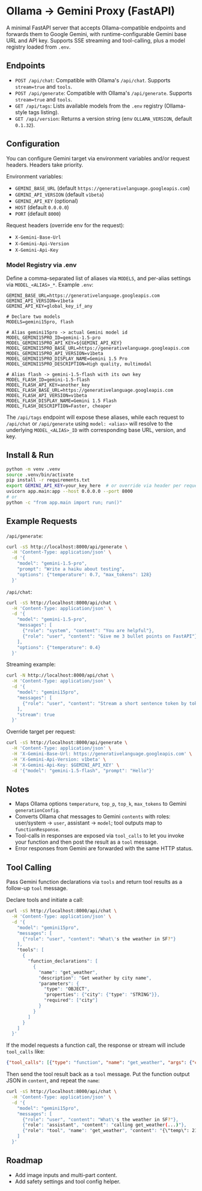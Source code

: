 # Ollama -> Gemini Proxy (FastAPI)

A minimal FastAPI server that accepts Ollama-compatible endpoints and forwards them to Google Gemini, with runtime-configurable Gemini base URL and API key. Supports SSE streaming and tool-calling, plus a model registry loaded from `.env`.

## Endpoints

- `POST /api/chat`: Compatible with Ollama's `/api/chat`. Supports `stream=true` and `tools`.
- `POST /api/generate`: Compatible with Ollama's `/api/generate`. Supports `stream=true` and `tools`.
- `GET /api/tags`: Lists available models from the `.env` registry (Ollama-style tags listing).
- `GET /api/version`: Returns a version string (env `OLLAMA_VERSION`, default `0.1.32`).

## Configuration

You can configure Gemini target via environment variables and/or request headers. Headers take priority.

Environment variables:

- `GEMINI_BASE_URL` (default `https://generativelanguage.googleapis.com`)
- `GEMINI_API_VERSION` (default `v1beta`)
- `GEMINI_API_KEY` (optional)
- `HOST` (default `0.0.0.0`)
- `PORT` (default `8000`)

Request headers (override env for the request):

- `X-Gemini-Base-Url`
- `X-Gemini-Api-Version`
- `X-Gemini-Api-Key`

### Model Registry via .env

Define a comma-separated list of aliases via `MODELS`, and per-alias settings via `MODEL_<ALIAS>_*`. Example `.env`:

```env
GEMINI_BASE_URL=https://generativelanguage.googleapis.com
GEMINI_API_VERSION=v1beta
GEMINI_API_KEY=global_key_if_any

# Declare two models
MODELS=gemini15pro, flash

# Alias gemini15pro -> actual Gemini model id
MODEL_GEMINI15PRO_ID=gemini-1.5-pro
MODEL_GEMINI15PRO_API_KEY=${GEMINI_API_KEY}
MODEL_GEMINI15PRO_BASE_URL=https://generativelanguage.googleapis.com
MODEL_GEMINI15PRO_API_VERSION=v1beta
MODEL_GEMINI15PRO_DISPLAY_NAME=Gemini 1.5 Pro
MODEL_GEMINI15PRO_DESCRIPTION=High quality, multimodal

# Alias flash -> gemini-1.5-flash with its own key
MODEL_FLASH_ID=gemini-1.5-flash
MODEL_FLASH_API_KEY=another_key
MODEL_FLASH_BASE_URL=https://generativelanguage.googleapis.com
MODEL_FLASH_API_VERSION=v1beta
MODEL_FLASH_DISPLAY_NAME=Gemini 1.5 Flash
MODEL_FLASH_DESCRIPTION=Faster, cheaper
```

The `/api/tags` endpoint will expose these aliases, while each request to `/api/chat` or `/api/generate` using `model: <alias>` will resolve to the underlying `MODEL_<ALIAS>_ID` with corresponding base URL, version, and key.

## Install & Run

```bash
python -m venv .venv
source .venv/bin/activate
pip install -r requirements.txt
export GEMINI_API_KEY=your_key_here  # or override via header per request
uvicorn app.main:app --host 0.0.0.0 --port 8000
# or
python -c "from app.main import run; run()"
```

## Example Requests

`/api/generate`:

```bash
curl -sS http://localhost:8000/api/generate \
  -H 'Content-Type: application/json' \
  -d '{
    "model": "gemini-1.5-pro",
    "prompt": "Write a haiku about testing",
    "options": {"temperature": 0.7, "max_tokens": 128}
  }'
```

`/api/chat`:

```bash
curl -sS http://localhost:8000/api/chat \
  -H 'Content-Type: application/json' \
  -d '{
    "model": "gemini-1.5-pro",
    "messages": [
      {"role": "system", "content": "You are helpful"},
      {"role": "user", "content": "Give me 3 bullet points on FastAPI"}
    ],
    "options": {"temperature": 0.4}
  }'
```

Streaming example:

```bash
curl -N http://localhost:8000/api/chat \
  -H 'Content-Type: application/json' \
  -d '{
    "model": "gemini15pro",
    "messages": [
      {"role": "user", "content": "Stream a short sentence token by token"}
    ],
    "stream": true
  }'
```

Override target per request:

```bash
curl -sS http://localhost:8000/api/generate \
  -H 'Content-Type: application/json' \
  -H 'X-Gemini-Base-Url: https://generativelanguage.googleapis.com' \
  -H 'X-Gemini-Api-Version: v1beta' \
  -H 'X-Gemini-Api-Key: $GEMINI_API_KEY' \
  -d '{"model": "gemini-1.5-flash", "prompt": "Hello"}'
```

## Notes

- Maps Ollama options `temperature`, `top_p`, `top_k`, `max_tokens` to Gemini `generationConfig`.
- Converts Ollama chat messages to Gemini `contents` with roles: user/system -> `user`, assistant -> `model`; tool outputs map to `functionResponse`.
- Tool-calls in responses are exposed via `tool_calls` to let you invoke your function and then post the result as a `tool` message.
- Error responses from Gemini are forwarded with the same HTTP status.

## Tool Calling

Pass Gemini function declarations via `tools` and return tool results as a follow-up `tool` message.

Declare tools and initiate a call:

```bash
curl -sS http://localhost:8000/api/chat \
  -H 'Content-Type: application/json' \
  -d '{
    "model": "gemini15pro",
    "messages": [
      {"role": "user", "content": "What\'s the weather in SF?"}
    ],
    "tools": [
      {
        "function_declarations": [
          {
            "name": "get_weather",
            "description": "Get weather by city name",
            "parameters": {
              "type": "OBJECT",
              "properties": {"city": {"type": "STRING"}},
              "required": ["city"]
            }
          }
        ]
      }
    ]
  }'
```

If the model requests a function call, the response or stream will include `tool_calls` like:

```json
{"tool_calls": [{"type": "function", "name": "get_weather", "args": {"city": "San Francisco"}}]}
```

Then send the tool result back as a `tool` message. Put the function output JSON in `content`, and repeat the `name`:

```bash
curl -sS http://localhost:8000/api/chat \
  -H 'Content-Type: application/json' \
  -d '{
    "model": "gemini15pro",
    "messages": [
      {"role": "user", "content": "What\'s the weather in SF?"},
      {"role": "assistant", "content": "calling get_weather(...)"},
      {"role": "tool", "name": "get_weather", "content": "{\"temp\": 21, \"unit\": \"C\"}"}
    ]
  }'
```

## Roadmap

- Add image inputs and multi-part content.
- Add safety settings and tool config helper.
